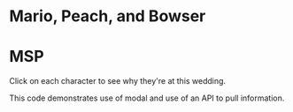 Mario, Peach, and Bowser
=======



# MSP #

Click on each character to see why they're at this wedding. 

This code demonstrates use of modal and use of an API to pull information.